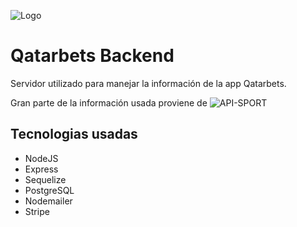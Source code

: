 
![Logo](https://media.discordapp.net/attachments/1024420821558636644/1024426610004340736/header.png)


# Qatarbets Backend

Servidor utilizado para manejar la información de la app Qatarbets.

Gran parte de la información usada proviene de 
![API-SPORT](https://api-sports.io/)
## Tecnologias usadas
- NodeJS
- Express
- Sequelize
- PostgreSQL
- Nodemailer
- Stripe

